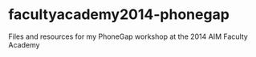 facultyacademy2014-phonegap
===========================

Files and resources for my PhoneGap workshop at the 2014 AIM Faculty Academy
